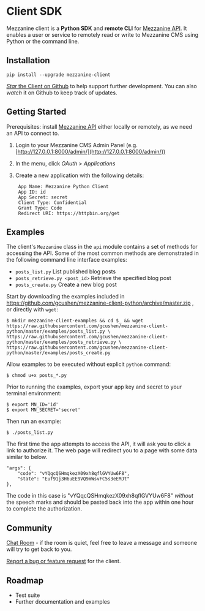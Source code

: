 # Client SDK

Mezzanine client is a **Python SDK** and **remote CLI** for [Mezzanine API](index.md). It enables a user or service to remotely read or write to Mezzanine CMS using Python or the command line.

## Installation

    pip install --upgrade mezzanine-client

[*Star* the Client on Github](https://github.com/gcushen/mezzanine-client-python/) to help support further development. You can also *watch* it on Github to keep track of updates.

## Getting Started

Prerequisites: install [Mezzanine API](index.md#installation) either locally or remotely, as we need an API to connect to.

1. Login to your Mezzanine CMS Admin Panel (e.g. [http://127.0.0.1:8000/admin/](http://127.0.0.1:8000/admin/))
2. In the menu, click *OAuth* > *Applications*
3. Create a new application with the following details:

        App Name: Mezzanine Python Client
        App ID: id
        App Secret: secret
        Client Type: Confidential
        Grant Type: Code
        Redirect URI: https://httpbin.org/get

## Examples

The client's `Mezzanine` class in the `api` module contains a set of methods for accessing the API. Some of the most common methods are demonstrated in the following command line interface examples:

- `posts_list.py` List published blog posts
- `posts_retrieve.py <post_id>` Retrieve the specified blog post
- `posts_create.py` Create a new blog post

Start by downloading the examples included in <https://github.com/gcushen/mezzanine-client-python/archive/master.zip> , or directly with `wget`:

    $ mkdir mezzanine-client-examples && cd $_ && wget https://raw.githubusercontent.com/gcushen/mezzanine-client-python/master/examples/posts_list.py \
    https://raw.githubusercontent.com/gcushen/mezzanine-client-python/master/examples/posts_retrieve.py \
    https://raw.githubusercontent.com/gcushen/mezzanine-client-python/master/examples/posts_create.py

Allow examples to be executed without explicit `python` command:

    $ chmod u+x posts_*.py

Prior to running the examples, export your app key and secret to your terminal environment:

    $ export MN_ID='id'
    $ export MN_SECRET='secret'

Then run an example:

    $ ./posts_list.py

The first time the app attempts to access the API, it will ask you to click a link to authorize it. The web page will redirect you to a page with some data similar to below.

    "args": {
        "code": "vYQqcQSHmqkezX09xh8qflGVYUw6F8",
        "state": "Euf91j3H6uEE9VQ9mWsvFC5s3eEMJt"
    },

The code in this case is "vYQqcQSHmqkezX09xh8qflGVYUw6F8" *without* the speech marks and should be pasted back into the app within one hour to complete the authorization.

## Community

[Chat Room](https://gitter.im/gcushen/mezzanine-api?utm_source=badge&utm_medium=badge&utm_campaign=pr-badge) - if the room is quiet, feel free to leave a message and someone will try to get back to you.

[Report a bug or feature request](https://github.com/gcushen/mezzanine-client-python/issues) for the client.

## Roadmap

- Test suite
- Further documentation and examples
